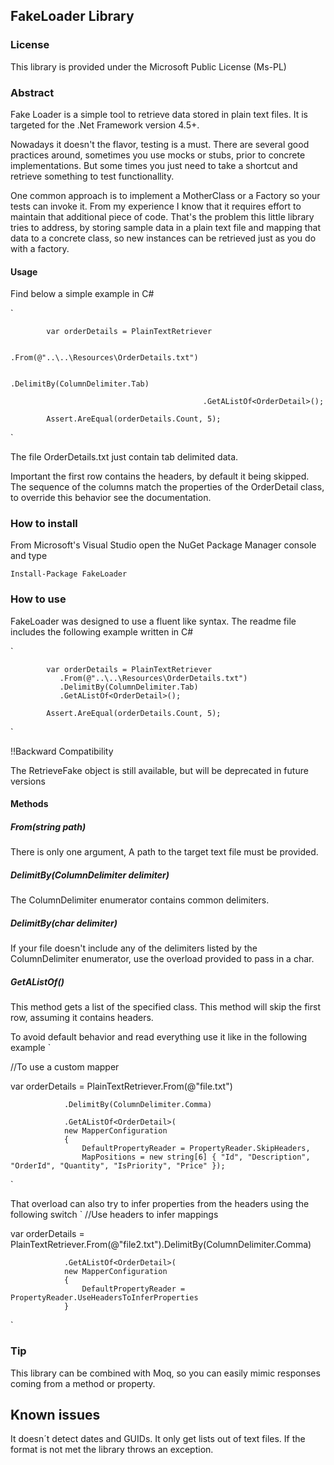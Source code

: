 ## FakeLoader Library
### License

This library is provided under the Microsoft Public License (Ms-PL)

### Abstract

Fake Loader is a simple tool to retrieve data stored in plain text files. It is targeted for the .Net Framework version 4.5+.

Nowadays it doesn't the flavor, testing is a must. There are several good practices around, sometimes you use mocks or stubs, prior to concrete implementations. But some times you just need to take a shortcut and retrieve something to test functionallity.

One common approach is to implement a MotherClass or a Factory so your tests
can invoke it. From my experience I know that it requires effort to maintain that additional piece of code. That's the problem this little library tries to address,
by storing sample data in a plain text file and mapping that data to a concrete class, so new instances can be retrieved just as you do with a factory.

#### Usage

Find below a simple example in C#

`

            var orderDetails = PlainTextRetriever
            
                                            .From(@"..\..\Resources\OrderDetails.txt")
                                            
                                              .DelimitBy(ColumnDelimiter.Tab)
                                              
                                               .GetAListOf<OrderDetail>();
                                               
            Assert.AreEqual(orderDetails.Count, 5);
`

The file OrderDetails.txt just contain tab delimited data.

Important the first row contains the headers, by default it being skipped. The sequence of the columns match the properties of the OrderDetail class, to override this behavior see the documentation.

### How to install

From Microsoft's Visual Studio open the NuGet Package Manager console and type

`
Install-Package FakeLoader
`

### How to use

FakeLoader was designed to use a fluent like syntax. The readme file includes the following example written in C#

`

            var orderDetails = PlainTextRetriever            
               .From(@"..\..\Resources\OrderDetails.txt")
               .DelimitBy(ColumnDelimiter.Tab)
               .GetAListOf<OrderDetail>();
                                               
            Assert.AreEqual(orderDetails.Count, 5);
`

!!Backward Compatibility

The RetrieveFake object is still available, but will be deprecated in future versions
#### Methods
##### From(string path)
There is only one argument, A path to the target text file must be provided.
##### DelimitBy(ColumnDelimiter delimiter)
The ColumnDelimiter enumerator contains common delimiters.
##### DelimitBy(char delimiter)
If your file doesn't include any of the delimiters listed by the ColumnDelimiter enumerator, use the
overload provided to pass in a char.
##### GetAListOf<T>()
This method gets a list of the specified class. This method will skip the first row, assuming it contains headers.

To avoid default behavior and read everything use it like in the following example
`

//To use a custom mapper

var orderDetails = PlainTextRetriever.From(@"file.txt")

                .DelimitBy(ColumnDelimiter.Comma)

                .GetAListOf<OrderDetail>(
                new MapperConfiguration
                {
                    DefaultPropertyReader = PropertyReader.SkipHeaders,
                    MapPositions = new string[6] { "Id", "Description", "OrderId", "Quantity", "IsPriority", "Price" });
`

That overload can also try to infer properties from the headers using the following switch
`
//Use headers to infer mappings

var orderDetails = PlainTextRetriever.From(@"file2.txt").DelimitBy(ColumnDelimiter.Comma)

                .GetAListOf<OrderDetail>(
                new MapperConfiguration
                {
                    DefaultPropertyReader = PropertyReader.UseHeadersToInferProperties
                }
`

### Tip
This library can be combined with Moq, so you can easily mimic responses coming from a method or property.

## Known issues
It doesn´t detect dates and GUIDs. It only get lists out of text files. If the format is not met the library throws an exception.

